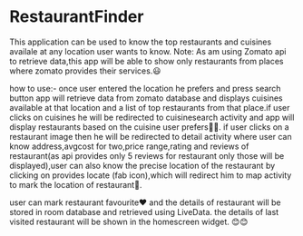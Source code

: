 # RestaurantFinder
This application can be used to know the top restaurants and cuisines availale at any location user wants to know.
Note: As am using Zomato api to retrieve data,this app will be able to show only restaurants from places where zomato provides their services.😃

how to use:-
     once user entered the location he prefers and press search button app will retrieve data from zomato database and displays cuisines available at that location and a list of top restaurants from that place.if user clicks on cuisines he will be redirected to cuisinesearch activity and app will display restaurants based on the cuisine user prefers🍲🍕.
  if user clicks on a restaurant image then he will be redirected to detail activity where user can know address,avgcost for two,price range,rating and reviews of restaurant(as api provides only 5 reviews for restaurant only those will be displayed),user can also know the precise location of the restaurant by clicking on provides locate (fab icon),which will redirect him to map activity to mark the location of restaurant📍.
  
  user can mark restaurant favourite❤ and the details of restaurant will be stored in room database and retrieved using LiveData.
  the details of last visited restaurant will be shown in the homescreen widget.
  😊😊
